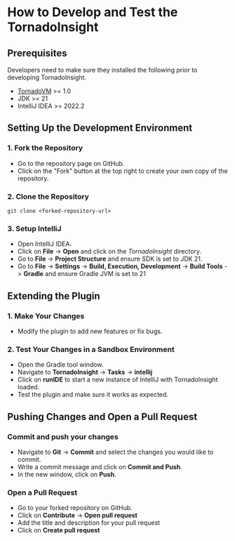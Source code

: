 # How to Develop and Test the TornadoInsight

## Prerequisites
Developers need to make sure they installed the following prior to developing TornadoInsight.

- [TornadoVM](https://github.com/beehive-lab/TornadoVM) >= 1.0
- JDK >= 21
- IntelliJ IDEA >= 2022.2


## Setting Up the Development Environment
### 1. Fork the Repository
- Go to the repository page on GitHub.
- Click on the "Fork" button at the top right to create your own copy of the repository.

### 2. Clone the Repository
```
git clone <forked-repository-url>
```

### 3. Setup IntelliJ

- Open IntelliJ IDEA.
- Click on **File** -> **Open** and click on the _TornadoInsight_ directory.
- Go to **File** -> **Project Structure** and ensure SDK is set to JDK 21.
- Go to **File** -> **Settings** -> **Build, Execution, Development** -> **Build Tools** -> **Gradle** and ensure Gradle JVM is set to 21

## Extending the Plugin

### 1. Make Your Changes
- Modify the plugin to add new features or fix bugs.

### 2. Test Your Changes in a Sandbox Environment
- Open the Gradle tool window.
- Navigate to **TornadoInsight** -> **Tasks** -> **intellij**
- Click on **runIDE** to start a new instance of IntelliJ with TornadoInsight loaded.
- Test the plugin and make sure it works as expected.

## Pushing Changes and Open a Pull Request

### Commit and push your changes
- Navigate to **Git** -> **Commit** and select the changes you would like to commit.
- Write a commit message and click on **Commit and Push**.
- In the new window, click on **Push**.

### Open a Pull Request
- Go to your forked repository on GitHub.
- Click on **Contribute** -> **Open pull request**
- Add the title and description for your pull request
- Click on **Create pull request**